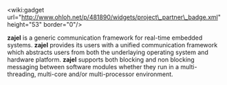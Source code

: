 &lt;wiki:gadget url="http://www.ohloh.net/p/481890/widgets/project\_partner\_badge.xml" height="53" border="0"/&gt;

**zajel** is a generic communication framework for real-time embedded systems. **zajel** provides its users with a unified communication framework which abstracts users from both the underlaying operating system and hardware platform. **zajel** supports both blocking and non blocking messaging between software modules whether they run in a multi-threading, multi-core and/or multi-processor environment.
